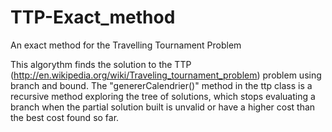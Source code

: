 # TTP-Exact_method
An exact method for the Travelling Tournament Problem

This algorythm finds the solution to the TTP (http://en.wikipedia.org/wiki/Traveling_tournament_problem) problem using branch and bound.
The "genererCalendrier()" method in the ttp class is a recursive method exploring the tree of solutions, 
which stops evaluating a branch when the partial solution built is unvalid or have a higher cost than the best cost found so far.
